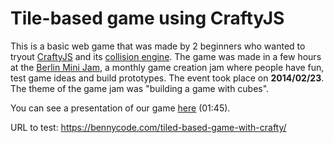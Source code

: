 # Tile-based game using CraftyJS

This is a basic web game that was made by 2 beginners who wanted to tryout [CraftyJS](http://craftyjs.com/) and
its [collision engine](http://craftyjs.com/api/Collision.html). The game was made in a few hours at
the [Berlin Mini Jam](http://berlinminijam.de/), a monthly game creation jam where people have fun, test game ideas and
build prototypes. The event took place on **2014/02/23**. The theme of the game jam was "building a game
with cubes".

You can see a presentation of our game [here](https://youtu.be/cpvWC-sJ8p8?t=105) (01:45).

URL to test: https://bennycode.com/tiled-based-game-with-crafty/
